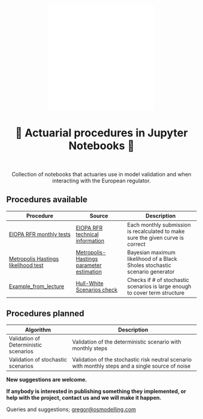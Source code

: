 <div align="center">
  <a href="https://github.com/open-source-modelling" target="_blank">
    <picture>
      <img src="images/Open-source modelling-logos_transparent.png" width=280 alt="Logo"/>
    </picture>
  </a>
</div>

<h1 align="center" style="border-botom: none">
  <b>
    🐍 Actuarial procedures in Jupyter Notebooks 🐍     
  </b>
</h1>

</br>

<p align="center">
  Collection of notebooks that actuaries use in model validation and when interacting with the European regulator. 
</p>

## Procedures available

| Procedure                             | Source                                    | Description                                                                    |
| --------------------------------------| ------------------------------------------| -------------------------------------------------------------------------------|
| [EIOPA RFR monthly tests]             | [EIOPA RFR technical information]         | Each monthly submission is recalculated to make sure the given curve is correct|
| [Metropolis Hastings likelihood test] | [Metropolis-Hastings parameter estimation]| Bayesian maximum likelihood of a Black Sholes stochastic scenario generator    |
| [Example_from_lecture]                | [Hull-White Scenarios check]              | Checks if # of stochastic scenarios is large enough to cover term structure    |


[Metropolis Hastings likelihood test]:https://en.wikipedia.org/wiki/Metropolis%E2%80%93Hastings_algorithm
[EIOPA RFR technical information]:https://www.eiopa.europa.eu/tools-and-data/risk-free-interest-rate-term-structures_en
[EIOPA RFR monthly tests]:https://github.com/open-source-modelling/insurance_jupyter/tree/main/EIOPA_smith_wilson_test
[Metropolis-Hastings parameter estimation]:https://github.com/open-source-modelling/insurance_jupyter/tree/main/Metropolis_Hastings_Black_Sholes_ESG
[Example_from_lecture]:https://www.youtube.com/watch?v=BIZdwUDbnDo
[Hull-White Scenarios check]:https://github.com/open-source-modelling/insurance_jupyter/tree/main/hull_white_checks



## Procedures planned

| Algorithm                                |  Description                                                                                         |
| -----------------------------------------|  ----------------------------------------------------------------------------------------------------|
| Validation of Deterministic scenarios    |  Validation of the deterministic scenario with monthly steps                                         |
| Validation of stochastic scenarios       | Validation of the stochastic risk neutral scenario with monthly steps and a single source of noise   |

<b> New suggestions are welcome. </b>

<b> If anybody is interested in publishing something they implemented, or help with the project, contact us and we will make it happen. </b>

Queries and suggestions; gregor@osmodelling.com
